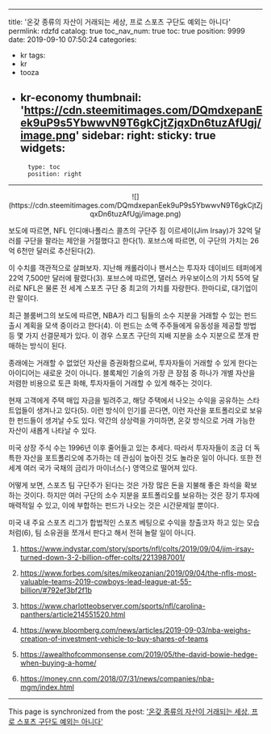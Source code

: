 
---
title: '온갖 종류의 자산이 거래되는 세상, 프로 스포츠 구단도 예외는 아니다'
permlink: rdzfd
catalog: true
toc_nav_num: true
toc: true
position: 9999
date: 2019-09-10 07:50:24
categories:
- kr
tags:
- kr
- tooza
- kr-economy
thumbnail: 'https://cdn.steemitimages.com/DQmdxepanEek9uP9s5YbwwvN9T6gkCjtZjqxDn6tuzAfUgj/image.png'
sidebar:
    right:
        sticky: true
widgets:
    -
        type: toc
        position: right
---


<center>
![](https://cdn.steemitimages.com/DQmdxepanEek9uP9s5YbwwvN9T6gkCjtZjqxDn6tuzAfUgj/image.png)
</center>

보도에 따르면, NFL 인디애나폴리스 콜츠의 구단주 짐 이르세이(Jim Irsay)가 32억 달러를 구단을 팔라는 제안을 거절했다고 한다(1). 포브스에 따르면, 이 구단의 가치는 26억 6천만 달러로 추산된다(2).​

이 수치를 객관적으로 살펴보자. 지난해 캐롤라이나 팬서스는 투자자 데이비드 테퍼에게 22억 7,500만 달러에 팔렸다(3). 포브스에 따르면, 댈러스 카우보이스의 가치 55억 달러로 NFL은 물론 전 세계 스포츠 구단 중 최고의 가치를 자랑한다. 한마디로, 대기업이란 말이다.​

최근 블룸버그의 보도에 따르면, NBA가 리그 팀들의 소수 지분을 거래할 수 있는 펀드 출시 계획을 모색 중이라고 한다(4). 이 펀드는 소액 주주들에게 유동성을 제공할 방법 등 몇 가지 선결문제가 있다. 이 경우 스포츠 구단의 지배 지분을 소수 지분으로 쪼개 판매하는 방식이 된다.​

종래에는 거래할 수 없었던 자산을 증권화함으로써, 투자자들이 거래할 수 있게 한다는 아이디어는 새로운 것이 아니다. 블록체인 기술의 가장 큰 장점 중 하나가 개별 자산을 저렴한 비용으로 토큰 화해, 투자자들이 거래할 수 있게 해주는 것이다. ​

현재 고객에게 주택 매입 자금을 빌려주고, 해당 주택에서 나오는 수익을 공유하는 스타트업들이 생겨나고 있다(5). 이런 방식이 인기를 끈다면, 이런 자산을 포트폴리오로 보유한 펀드들이 생겨날 수도 있다. 약간의 상상력을 가미하면, 온갖 방식으로 거래 가능한 자산이 새롭게 나타날 수 있다. ​

미국 상장 주식 수는 1996년 이후 줄어들고 있는 추세다. 따라서 투자자들이 조금 더 독특한 자산을 포트폴리오에 추가하는 데 관심이 높아진 것도 놀라운 일이 아니다. 또한 전 세계 여러 국가 국채의 금리가 마이너스(-) 영역으로 떨어져 있다. ​

어떻게 보면, 스포츠 팀 구단주가 된다는 것은 가장 많은 돈을 지불해 좋은 좌석을 확보하는 것이다. 하지만 여러 구단의 소수 지분을 포트폴리오를 보유하는 것은 장기 투자에 매력적일 수 있고, 이에 부합하는 펀드가 나오는 것은 시간문제일 뿐이다.​

미국 내 주요 스포츠 리그가 합법적인 스포츠 베팅으로 수익을 창출코자 하고 있는 모습처럼(6), 팀 소유권을 쪼개서 판다고 해서 전혀 놀랄 일이 아니다. 
​

1. https://www.indystar.com/story/sports/nfl/colts/2019/09/04/jim-irsay-turned-down-3-2-billion-offer-colts/2213987001/

2. https://www.forbes.com/sites/mikeozanian/2019/09/04/the-nfls-most-valuable-teams-2019-cowboys-lead-league-at-55-billion/#792ef3bf2f1b

3. https://www.charlotteobserver.com/sports/nfl/carolina-panthers/article214551520.html

4. https://www.bloomberg.com/news/articles/2019-09-03/nba-weighs-creation-of-investment-vehicle-to-buy-shares-of-teams

5. https://awealthofcommonsense.com/2019/05/the-david-bowie-hedge-when-buying-a-home/

6. https://money.cnn.com/2018/07/31/news/companies/nba-mgm/index.html

- - -

This page is synchronized from the post: ['온갖 종류의 자산이 거래되는 세상, 프로 스포츠 구단도 예외는 아니다'](https://steemit.com/@pius.pius/rdzfd)
